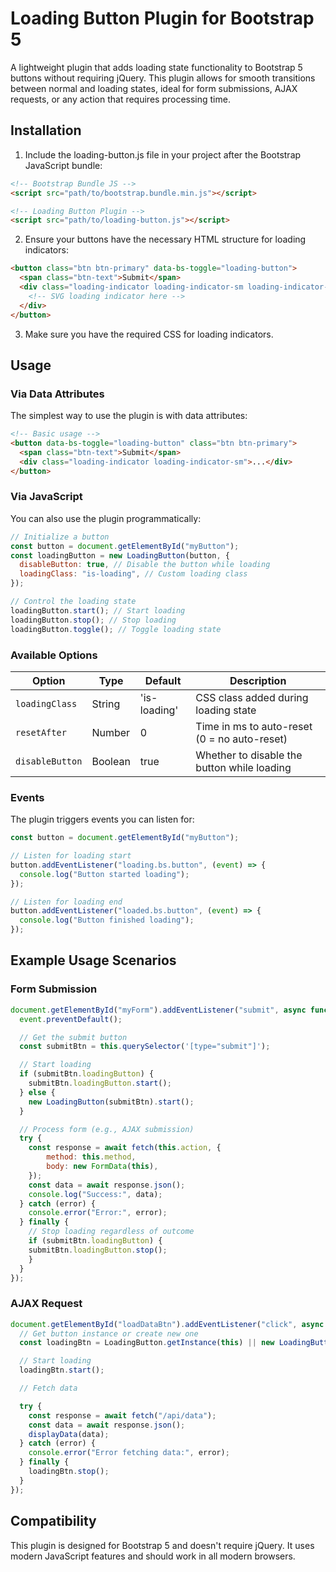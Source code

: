 # Loading Button Plugin for Bootstrap 5

A lightweight plugin that adds loading state functionality to Bootstrap 5 buttons without requiring jQuery. This plugin allows for smooth transitions between normal and loading states, ideal for form submissions, AJAX requests, or any action that requires processing time.

## Installation

1. Include the loading-button.js file in your project after the Bootstrap JavaScript bundle:

```html
<!-- Bootstrap Bundle JS -->
<script src="path/to/bootstrap.bundle.min.js"></script>

<!-- Loading Button Plugin -->
<script src="path/to/loading-button.js"></script>
```

2. Ensure your buttons have the necessary HTML structure for loading indicators:

```html
<button class="btn btn-primary" data-bs-toggle="loading-button">
  <span class="btn-text">Submit</span>
  <div class="loading-indicator loading-indicator-sm loading-indicator-light">
    <!-- SVG loading indicator here -->
  </div>
</button>
```

3. Make sure you have the required CSS for loading indicators.

## Usage

### Via Data Attributes

The simplest way to use the plugin is with data attributes:

```html
<!-- Basic usage -->
<button data-bs-toggle="loading-button" class="btn btn-primary">
  <span class="btn-text">Submit</span>
  <div class="loading-indicator loading-indicator-sm">...</div>
</button>
```

### Via JavaScript

You can also use the plugin programmatically:

```javascript
// Initialize a button
const button = document.getElementById("myButton");
const loadingButton = new LoadingButton(button, {
  disableButton: true, // Disable the button while loading
  loadingClass: "is-loading", // Custom loading class
});

// Control the loading state
loadingButton.start(); // Start loading
loadingButton.stop(); // Stop loading
loadingButton.toggle(); // Toggle loading state
```

### Available Options

| Option          | Type    | Default      | Description                                  |
| --------------- | ------- | ------------ | -------------------------------------------- |
| `loadingClass`  | String  | 'is-loading' | CSS class added during loading state         |
| `resetAfter`    | Number  | 0            | Time in ms to auto-reset (0 = no auto-reset) |
| `disableButton` | Boolean | true         | Whether to disable the button while loading  |

### Events

The plugin triggers events you can listen for:

```javascript
const button = document.getElementById("myButton");

// Listen for loading start
button.addEventListener("loading.bs.button", (event) => {
  console.log("Button started loading");
});

// Listen for loading end
button.addEventListener("loaded.bs.button", (event) => {
  console.log("Button finished loading");
});
```

## Example Usage Scenarios

### Form Submission

```javascript
document.getElementById("myForm").addEventListener("submit", async function (event) {
  event.preventDefault();

  // Get the submit button
  const submitBtn = this.querySelector('[type="submit"]');

  // Start loading
  if (submitBtn.loadingButton) {
    submitBtn.loadingButton.start();
  } else {
    new LoadingButton(submitBtn).start();
  }

  // Process form (e.g., AJAX submission)
  try {
    const response = await fetch(this.action, {
        method: this.method,
        body: new FormData(this),
    });
    const data = await response.json();
    console.log("Success:", data);
  } catch (error) {
    console.error("Error:", error);
  } finally {
    // Stop loading regardless of outcome
    if (submitBtn.loadingButton) {
    submitBtn.loadingButton.stop();
    }
  }
});
```

### AJAX Request

```javascript
document.getElementById("loadDataBtn").addEventListener("click", async function () {
  // Get button instance or create new one
  const loadingBtn = LoadingButton.getInstance(this) || new LoadingButton(this);

  // Start loading
  loadingBtn.start();

  // Fetch data

  try {
    const response = await fetch("/api/data");
    const data = await response.json();
    displayData(data);
  } catch (error) {
    console.error("Error fetching data:", error);
  } finally {
    loadingBtn.stop();
  }
});
```

## Compatibility

This plugin is designed for Bootstrap 5 and doesn't require jQuery. It uses modern JavaScript features and should work in all modern browsers.
